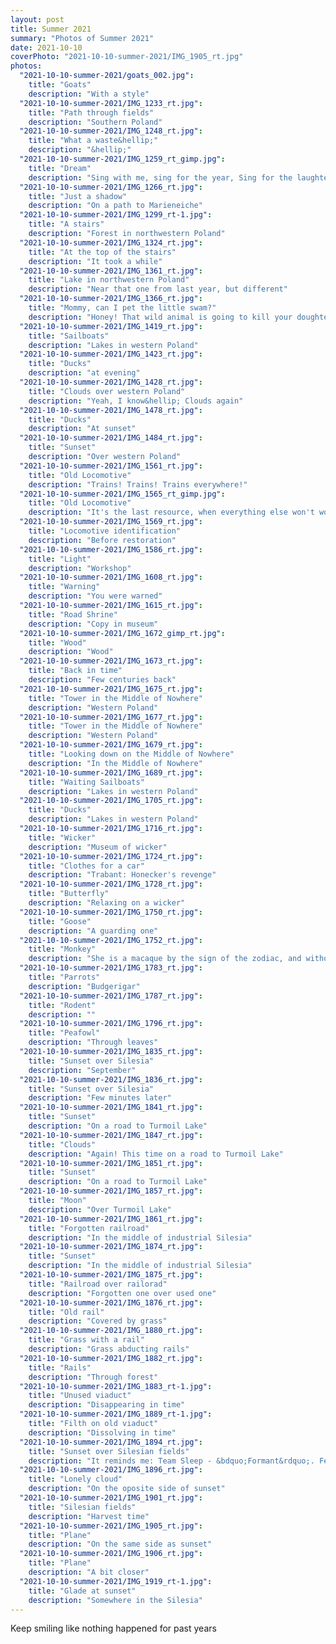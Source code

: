 ```yaml
---
layout: post
title: Summer 2021
summary: "Photos of Summer 2021"
date: 2021-10-10
coverPhoto: "2021-10-10-summer-2021/IMG_1905_rt.jpg"
photos:
  "2021-10-10-summer-2021/goats_002.jpg":
    title: "Goats"
    description: "With a style"
  "2021-10-10-summer-2021/IMG_1233_rt.jpg":
    title: "Path through fields"
    description: "Southern Poland"
  "2021-10-10-summer-2021/IMG_1248_rt.jpg":
    title: "What a waste&hellip;"
    description: "&hellip;"
  "2021-10-10-summer-2021/IMG_1259_rt_gimp.jpg":
    title: "Dream"
    description: "Sing with me, sing for the year, Sing for the laughter, sing for the tear, Sing with me if it's just for today&hellip;"
  "2021-10-10-summer-2021/IMG_1266_rt.jpg":
    title: "Just a shadow"
    description: "On a path to Marieneiche"
  "2021-10-10-summer-2021/IMG_1299_rt-1.jpg":
    title: "A stairs"
    description: "Forest in northwestern Poland"
  "2021-10-10-summer-2021/IMG_1324_rt.jpg":
    title: "At the top of the stairs"
    description: "It took a while"
  "2021-10-10-summer-2021/IMG_1361_rt.jpg":
    title: "Lake in northwestern Poland"
    description: "Near that one from last year, but different"
  "2021-10-10-summer-2021/IMG_1366_rt.jpg":
    title: "Mommy, can I pet the little swam?"
    description: "Honey! That wild animal is going to kill your doughter! 😆"
  "2021-10-10-summer-2021/IMG_1419_rt.jpg":
    title: "Sailboats"
    description: "Lakes in western Poland"
  "2021-10-10-summer-2021/IMG_1423_rt.jpg":
    title: "Ducks"
    description: "at evening"
  "2021-10-10-summer-2021/IMG_1428_rt.jpg":
    title: "Clouds over western Poland"
    description: "Yeah, I know&hellip; Clouds again"
  "2021-10-10-summer-2021/IMG_1478_rt.jpg":
    title: "Ducks"
    description: "At sunset"
  "2021-10-10-summer-2021/IMG_1484_rt.jpg":
    title: "Sunset"
    description: "Over western Poland"
  "2021-10-10-summer-2021/IMG_1561_rt.jpg":
    title: "Old Locomotive"
    description: "Trains! Trains! Trains everywhere!"
  "2021-10-10-summer-2021/IMG_1565_rt_gimp.jpg":
    title: "Old Locomotive"
    description: "It's the last resource, when everything else won't work"
  "2021-10-10-summer-2021/IMG_1569_rt.jpg":
    title: "Locomotive identification"
    description: "Before restoration"
  "2021-10-10-summer-2021/IMG_1586_rt.jpg":
    title: "Light"
    description: "Workshop"
  "2021-10-10-summer-2021/IMG_1608_rt.jpg":
    title: "Warning"
    description: "You were warned"
  "2021-10-10-summer-2021/IMG_1615_rt.jpg":
    title: "Road Shrine"
    description: "Copy in museum"
  "2021-10-10-summer-2021/IMG_1672_gimp_rt.jpg":
    title: "Wood"
    description: "Wood"
  "2021-10-10-summer-2021/IMG_1673_rt.jpg":
    title: "Back in time"
    description: "Few centuries back"
  "2021-10-10-summer-2021/IMG_1675_rt.jpg":
    title: "Tower in the Middle of Nowhere"
    description: "Western Poland"
  "2021-10-10-summer-2021/IMG_1677_rt.jpg":
    title: "Tower in the Middle of Nowhere"
    description: "Western Poland"
  "2021-10-10-summer-2021/IMG_1679_rt.jpg":
    title: "Looking down on the Middle of Nowhere"
    description: "In the Middle of Nowhere"
  "2021-10-10-summer-2021/IMG_1689_rt.jpg":
    title: "Waiting Sailboats"
    description: "Lakes in western Poland"
  "2021-10-10-summer-2021/IMG_1705_rt.jpg":
    title: "Ducks"
    description: "Lakes in western Poland"
  "2021-10-10-summer-2021/IMG_1716_rt.jpg":
    title: "Wicker"
    description: "Museum of wicker"
  "2021-10-10-summer-2021/IMG_1724_rt.jpg":
    title: "Clothes for a car"
    description: "Trabant: Honecker's revenge"
  "2021-10-10-summer-2021/IMG_1728_rt.jpg":
    title: "Butterfly"
    description: "Relaxing on a wicker"
  "2021-10-10-summer-2021/IMG_1750_rt.jpg":
    title: "Goose"
    description: "A guarding one"
  "2021-10-10-summer-2021/IMG_1752_rt.jpg":
    title: "Monkey"
    description: "She is a macaque by the sign of the zodiac, and without a sign she is a macaque // Leningrad"
  "2021-10-10-summer-2021/IMG_1783_rt.jpg":
    title: "Parrots"
    description: "Budgerigar"
  "2021-10-10-summer-2021/IMG_1787_rt.jpg":
    title: "Rodent"
    description: ""
  "2021-10-10-summer-2021/IMG_1796_rt.jpg":
    title: "Peafowl"
    description: "Through leaves"
  "2021-10-10-summer-2021/IMG_1835_rt.jpg":
    title: "Sunset over Silesia"
    description: "September"
  "2021-10-10-summer-2021/IMG_1836_rt.jpg":
    title: "Sunset over Silesia"
    description: "Few minutes later"
  "2021-10-10-summer-2021/IMG_1841_rt.jpg":
    title: "Sunset"
    description: "On a road to Turmoil Lake"
  "2021-10-10-summer-2021/IMG_1847_rt.jpg":
    title: "Clouds"
    description: "Again! This time on a road to Turmoil Lake"
  "2021-10-10-summer-2021/IMG_1851_rt.jpg":
    title: "Sunset"
    description: "On a road to Turmoil Lake"
  "2021-10-10-summer-2021/IMG_1857_rt.jpg":
    title: "Moon"
    description: "Over Turmoil Lake"
  "2021-10-10-summer-2021/IMG_1861_rt.jpg":
    title: "Forgotten railroad"
    description: "In the middle of industrial Silesia"
  "2021-10-10-summer-2021/IMG_1874_rt.jpg":
    title: "Sunset"
    description: "In the middle of industrial Silesia"
  "2021-10-10-summer-2021/IMG_1875_rt.jpg":
    title: "Railroad over railorad"
    description: "Forgotten one over used one"
  "2021-10-10-summer-2021/IMG_1876_rt.jpg":
    title: "Old rail"
    description: "Covered by grass"
  "2021-10-10-summer-2021/IMG_1880_rt.jpg":
    title: "Grass with a rail"
    description: "Grass abducting rails"
  "2021-10-10-summer-2021/IMG_1882_rt.jpg":
    title: "Rails"
    description: "Through forest"
  "2021-10-10-summer-2021/IMG_1883_rt-1.jpg":
    title: "Unused viaduct"
    description: "Disappearing in time"
  "2021-10-10-summer-2021/IMG_1889_rt-1.jpg":
    title: "Filth on old viaduct"
    description: "Dissolving in time"
  "2021-10-10-summer-2021/IMG_1894_rt.jpg":
    title: "Sunset over Silesian fields"
    description: "It reminds me: Team Sleep - &bdquo;Formant&rdquo;. Feel my nostalgia"
  "2021-10-10-summer-2021/IMG_1896_rt.jpg":
    title: "Lonely cloud"
    description: "On the oposite side of sunset"
  "2021-10-10-summer-2021/IMG_1901_rt.jpg":
    title: "Silesian fields"
    description: "Harvest time"
  "2021-10-10-summer-2021/IMG_1905_rt.jpg":
    title: "Plane"
    description: "On the same side as sunset"
  "2021-10-10-summer-2021/IMG_1906_rt.jpg":
    title: "Plane"
    description: "A bit closer"
  "2021-10-10-summer-2021/IMG_1919_rt-1.jpg":
    title: "Glade at sunset"
    description: "Somewhere in the Silesia"
---
```


Keep smiling like nothing happened for past years
